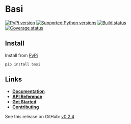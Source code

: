 # Basi


[![PyPi version][pypi-image]][pypi-link]
[![Supported Python versions][pyversions-image]][pyversions-link]
[![Build status][ci-image]][ci-link]
[![Coverage status][codecov-image]][codecov-link]




## Install

Install from [PyPi](https://pypi.org/project/basi/)

```
pip install basi
```

## Links

- __[Documentation][docs-link]__
- __[API Reference][api-docs-link]__
- __[Get Started][install-link]__
- __[Contributing][contributing-link]__



[docs-link]: https://davidkyalo.github.io/basi/
[api-docs-link]: https://davidkyalo.github.io/basi/
[install-link]: https://davidkyalo.github.io/basi/install.html
[contributing-link]: https://davidkyalo.github.io/basi/contributing.html
[pypi-image]: https://img.shields.io/pypi/v/basi.svg?color=%233d85c6
[pypi-link]: https://pypi.python.org/pypi/basi
[pyversions-image]: https://img.shields.io/pypi/pyversions/basi.svg
[pyversions-link]: https://pypi.python.org/pypi/basi
[ci-image]: https://github.com/davidkyalo/basi/actions/workflows/workflow.yaml/badge.svg?event=push&branch=master
[ci-link]: https://github.com/davidkyalo/basi/actions?query=workflow%3ACI%2FCD+event%3Apush+branch%3Amaster
[codecov-image]: https://codecov.io/gh/davidkyalo/basi/branch/master/graph/badge.svg
[codecov-link]: https://codecov.io/gh/davidkyalo/basi


See this release on GitHub: [v0.2.4](https://github.com/davidkyalo/basi/releases/tag/0.2.4)
